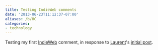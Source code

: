 ```yaml
---
title: Testing IndieWeb comments
date: '2013-06-23T11:12:37-07:00'
aliases: /b/HC
categories:
- technology
---
```

Testing my first [IndieWeb][] comment, in response to [Laurent][]'s <a
href="http://eschnou.com/entry/testing-indieweb-federation-with-waterpigscouk-aaronpareckicom-and--62-24908.html"
class="u-in-reply-to">initial post</a>.

[IndieWeb]: https://indieweb.org/
[Laurent]: http://eschnou.com/
